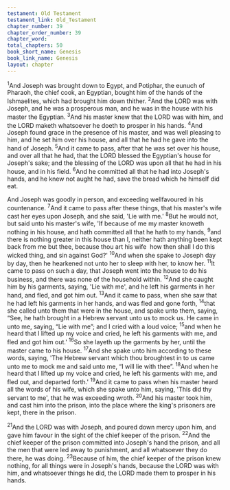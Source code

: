 ```yaml
---
testament: Old Testament
testament_link: Old_Testament
chapter_number: 39
chapter_order_number: 39
chapter_word: 
total_chapters: 50
book_short_name: Genesis
book_link_name: Genesis
layout: chapter
---
```


<sup>1</sup>And Joseph was brought down to Egypt, and Potiphar, the eunuch of Pharaoh, the chief cook, an Egyptian, bought him of the hands of the Ishmaelites, which had brought him down thither. <sup>2</sup>And the LORD was with Joseph, and he was a prosperous man, and he was in the house with his master the Egyptian. <sup>3</sup>And his master knew that the LORD was with him, and the LORD maketh whatsoever he doeth to prosper in his hands. <sup>4</sup>And Joseph found grace in the presence of his master, and was well pleasing to him, and he set him over his house, and all that he had he gave into the hand of Joseph. <sup>5</sup>And it came to pass, after that he was set over his house, and over all that he had, that the LORD blessed the Egyptian's house for Joseph's sake; and the blessing of the LORD was upon all that he had in his house, and in his field. <sup>6</sup>And he committed all that he had into Joseph's hands, and he knew not aught he had, save the bread which he himself did eat. 

And Joseph was goodly in person, and exceeding well­favoured in his countenance. <sup>7</sup>And it came to pass after these things, that his master's wife cast her eyes upon Joseph, and she said, 'Lie with me.' <sup>8</sup>But he would not, but said unto his master's wife, 'If because of me my master knoweth nothing in his house, and hath committed all that he hath to my hands, <sup>9</sup>and there is nothing greater in this house than I, neither hath anything been kept back from me but thee, because thou art his wife ­ how then shall I do this wicked thing, and sin against God?'  <sup>10</sup>And when she spake to Joseph day by day, then he hearkened not unto her to sleep with her, to know her. <sup>11</sup>It came to pass on such a day, that Joseph went into the house to do his business, and there was none of the household within. <sup>12</sup>And she caught him by his garments, saying, 'Lie with me', and he left his garments in her hand, and fled, and got him out. <sup>13</sup>And it came to pass, when she saw that he had left his garments in her hands, and was fled and gone forth, <sup>14</sup>that she called unto them that were in the house, and spake unto them, saying, “See, he hath brought in a Hebrew servant unto us to mock us. He came in unto me, saying, “Lie with me”; and I cried with a loud voice; <sup>15</sup>and when he heard that I lifted up my voice and cried, he left his garments with me, and fled and got him out.'  <sup>16</sup>So she layeth up the garments by her, until the master came to his house. <sup>17</sup>And she spake unto him according to these words, saying, 'The Hebrew servant which thou broughtest in to us came unto me to mock me and said unto me, “I will lie with thee”. <sup>18</sup>And when he heard that I lifted up my voice and cried, he left his garments with me, and fled out, and departed forth.' <sup>19</sup>And it came to pass when his master heard all the words of his wife, which she spake unto him, saying, 'This did thy servant to me', that he was exceeding wroth. <sup>20</sup>And his master took him, and cast him into the prison, into the place where the king's prisoners are kept, there in the prison. 

<sup>21</sup>And the LORD was with Joseph, and poured down mercy upon him, and gave him favour in the sight of the chief keeper of the prison. <sup>22</sup>And the chief keeper of the prison committed into Joseph's hand the prison, and all the men that were led away to punishment, and all whatsoever they do there, he was doing. <sup>23</sup>Because of him, the chief keeper of the prison knew nothing, for all things were in Joseph's hands, because the LORD was with him, and whatsoever things he did, the LORD made them to prosper in his hands.
